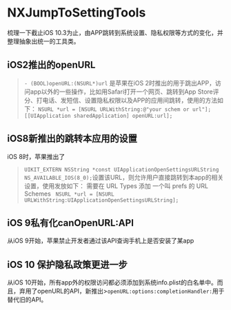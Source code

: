 # NXJumpToSettingTools
梳理一下截止iOS 10.3为止，由APP跳转到系统设置、隐私权限等方式的变化，并整理抽象出统一的工具类。

## iOS2推出的openURL

>`- (BOOL)openURL:(NSURL*)url`
是苹果在iOS 2时推出的用于跳出APP，访问app以外的一些操作，比如用Safari打开一个网页、跳转到App Store评分、打电话、发短信、设置隐私权限以及APP的应用间跳转，使用的方法如下：
>`NSURL *url = [NSURL URLWithString:@"your schem or url"]; 
[[UIApplication sharedApplication] openURL:url]; `

## iOS8新推出的跳转本应用的设置

iOS 8时，苹果推出了 
>`UIKIT_EXTERN NSString *const UIApplicationOpenSettingsURLString NS_AVAILABLE_IOS(8_0);`设置该URL，则允许用户直接跳转到本app的相关设置，使用发放如下：
需要在 URL Types 添加 一个叫 prefs 的 URL Schemes
>` NSURL *url = [NSURL URLWithString:UIApplicationOpenSettingsURLString];`

## iOS 9私有化canOpenURL:API

从iOS 9开始，苹果禁止开发者通过该API查询手机上是否安装了某app

## iOS 10 保护隐私政策更进一步

从iOS 10开始，所有app外的权限访问都必须添加到系统info.plist的白名单中。而且，弃用了openURL的API，新推出>`openURL:options:completionHandler:`用于替代旧的API。

